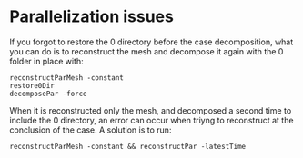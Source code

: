 # Parallelization issues

If you forgot to restore the 0 directory before the case decomposition,
what you can do is to reconstruct the mesh and decompose it again with
the 0 folder in place with:

```console
reconstructParMesh -constant
restore0Dir
decomposePar -force
```
When it is reconstructed only the mesh, and decomposed a second time to include the
0 directory, an error can occur when triyng to reconstruct at the conclusion of the
case. A solution is to run:
```console
reconstructParMesh -constant && reconstructPar -latestTime
```